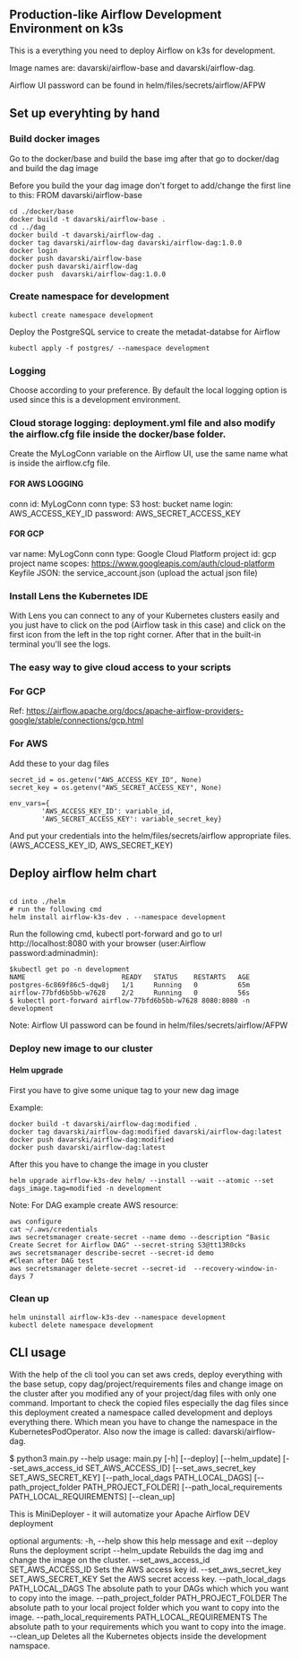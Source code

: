 ## Production-like Airflow Development Environment on k3s
This is a everything you need to deploy Airflow on k3s for development.

Image names are: davarski/airflow-base and davarski/airflow-dag.

Airflow UI password can be found in helm/files/secrets/airflow/AFPW

## Set up everyhting by hand

### Build docker images
Go to the docker/base and build the base img after that go to docker/dag and build the dag image

Before you build the your dag image don't forget to add/change the first line to this: FROM davarski/airflow-base
```
cd ./docker/base
docker build -t davarski/airflow-base .
cd ../dag
docker build -t davarski/airflow-dag .
docker tag davarski/airflow-dag davarski/airflow-dag:1.0.0
docker login 
docker push davarski/airflow-base
docker push davarski/airflow-dag
docker push  davarski/airflow-dag:1.0.0
```
### Create namespace for development
```
kubectl create namespace development
```
Deploy the PostgreSQL service to create the metadat-databse for Airflow
```
kubectl apply -f postgres/ --namespace development
```

### Logging

Choose according to your preference. By default the local logging option is used since this is a development environment. 

### Cloud storage logging: deployment.yml file and also modify the airflow.cfg file inside the docker/base folder.
Create the MyLogConn variable on the Airflow UI, use the same name what is inside the airflow.cfg file.

#### FOR AWS LOGGING ###
conn id: MyLogConn
conn type: S3
host: bucket name
login: AWS_ACCESS_KEY_ID
password: AWS_SECRET_ACCESS_KEY

#### FOR GCP
var name: MyLogConn
conn type: Google Cloud Platform
project id: gcp project name
scopes: https://www.googleapis.com/auth/cloud-platform
Keyfile JSON: the service_account.json  (upload the actual json file)

### Install Lens the Kubernetes IDE
With Lens you can connect to any of your Kubernetes clusters easily and you just have to click on the pod (Airflow task in this case) and click on the first icon from the left in the top right corner. After that in the built-in terminal you'll see the logs.

### The easy way to give cloud access to your scripts

### For GCP
Ref: https://airflow.apache.org/docs/apache-airflow-providers-google/stable/connections/gcp.html

### For AWS
Add these to your dag files
```
secret_id = os.getenv("AWS_ACCESS_KEY_ID", None)
secret_key = os.getenv("AWS_SECRET_ACCESS_KEY", None)

env_vars={
        'AWS_ACCESS_KEY_ID': variable_id,
        'AWS_SECRET_ACCESS_KEY': variable_secret_key}
```
And put your credentials into the helm/files/secrets/airflow appropriate files. (AWS_ACCESS_KEY_ID, AWS_SECRET_KEY)

## Deploy airflow helm chart
```

cd into ./helm 
# run the following cmd
helm install airflow-k3s-dev . --namespace development
```

Run the following cmd, kubectl port-forward and go to url http://localhost:8080 with your browser (user:Airflow password:adminadmin):
```
$kubectl get po -n development
NAME                        READY   STATUS    RESTARTS   AGE
postgres-6c869f86c5-dqw8j   1/1     Running   0          65m
airflow-77bfd6b5bb-w7628    2/2     Running   0          56s
$ kubectl port-forward airflow-77bfd6b5bb-w7628 8080:8080 -n development

```
Note: Airflow UI password can be found in helm/files/secrets/airflow/AFPW

### Deploy new image to our cluster

#### Helm upgrade
First you have to give some unique tag to your new dag image

Example:
```
docker build -t davarski/airflow-dag:modified .
docker tag davarski/airflow-dag:modified davarski/airflow-dag:latest
docker push davarski/airflow-dag:modified
docker push davarski/airflow-dag:latest
```
After this you have to change the image in you cluster
```
helm upgrade airflow-k3s-dev helm/ --install --wait --atomic --set dags_image.tag=modified -n development
```
Note: For DAG example create AWS resource:

```
aws configure
cat ~/.aws/credentials
aws secretsmanager create-secret --name demo --description "Basic Create Secret for Airflow DAG" --secret-string S3@tt13R0cks
aws secretsmanager describe-secret --secret-id demo
#Clean after DAG test
aws secretsmanager delete-secret --secret-id  --recovery-window-in-days 7
```

### Clean up
```
helm uninstall airflow-k3s-dev --namespace development
kubectl delete namespace development
```

## CLI usage

With the help of the cli tool you can set aws creds, deploy everything with the base setup, copy dag/project/requirements files and change image on the cluster after you modified any of your project/dag files with only one command.
Important to check the copied files especially the dag files since this deployment created a namespace called development and deploys everything there. Which mean you have to change the namespace in the KubernetesPodOperator. Also now the image is called: davarski/airflow-dag.


$ python3 main.py --help
usage: main.py [-h] [--deploy] [--helm_update]
               [--set_aws_access_id SET_AWS_ACCESS_ID]
               [--set_aws_secret_key SET_AWS_SECRET_KEY]
               [--path_local_dags PATH_LOCAL_DAGS]
               [--path_project_folder PATH_PROJECT_FOLDER]
               [--path_local_requirements PATH_LOCAL_REQUIREMENTS]
               [--clean_up]

This is MiniDeployer - it will automatize your Apache Airflow DEV deployment

optional arguments:
  -h, --help            show this help message and exit
  --deploy              Runs the deployment script
  --helm_update         Rebuilds the dag img and change the image on the
                        cluster.
  --set_aws_access_id SET_AWS_ACCESS_ID
                        Sets the AWS access key id.
  --set_aws_secret_key SET_AWS_SECRET_KEY
                        Set the AWS secret access key.
  --path_local_dags PATH_LOCAL_DAGS
                        The absolute path to your DAGs which which you want to
                        copy into the image.
  --path_project_folder PATH_PROJECT_FOLDER
                        The absolute path to your local project folder which
                        you want to copy into the image.
  --path_local_requirements PATH_LOCAL_REQUIREMENTS
                        The absolute path to your requirements which you want
                        to copy into the image.
  --clean_up            Deletes all the Kubernetes objects inside the
                        development namspace.

